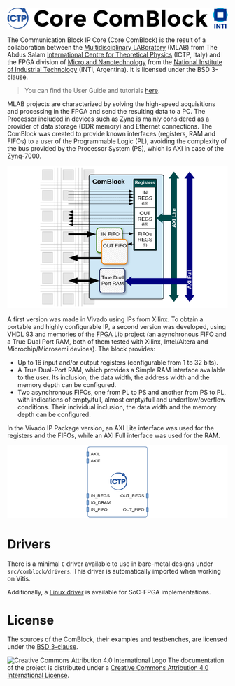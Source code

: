 ![Core Comblock](doc/images/header.png)

The Communication Block IP Core (Core ComBlock) is the result of a collaboration between the [Multidisciplinary LABoratory](https://www.ictp.it/research/ap/research/mlab.aspx) (MLAB) from The Abdus Salam [International Centre for Theoretical Physics](https://www.ictp.it/) (ICTP, Italy) and the FPGA division of [Micro and Nanotechnology](https://www.inti.gob.ar/areas/desarrollo-tecnologico-e-innovacion/areas-de-conocimiento/micro-y-nanotecnologias) from the [National Institute of Industrial Technology](http://www.inti.gob.ar/) (INTI, Argentina). It is licensed under the BSD 3-clause.

> You can find the User Guide and tutorials [here](doc/README.md).

MLAB projects are characterized by solving the high-speed acquisitions and processing in the FPGA and send the resulting data to a PC. The Processor included in devices such as Zynq is mainly considered as a provider of data storage (DDR memory) and Ethernet connections. The ComBlock was created to provide known interfaces (registers, RAM and FIFOs) to a user of the Programmable Logic (PL), avoiding the complexity of the bus provided by the Processor System (PS), which is AXI in case of the Zynq-7000.

![Block Diagram](doc/images/comblock.png)

A first version was made in Vivado using IPs from Xilinx. To obtain a portable and highly configurable IP, a second version was developed, using VHDL 93 and memories of the [FPGA Lib](https://github.com/INTI-CMNB-FPGA/fpga_lib) project (an asynchronous FIFO and a True Dual Port RAM, both of them tested with Xilinx, Intel/Altera and Microchip/Microsemi devices). The block provides:

* Up to 16 input and/or output registers (configurable from 1 to 32 bits).
* A True Dual-Port RAM, which provides a Simple RAM interface available to the user. Its inclusion, the data width, the address width and the memory depth can be configured.
* Two asynchronous FIFOs, one from PL to PS and another from PS to PL, with indications of empty/full, almost empty/full and underflow/overflow conditions. Their individual inclusion, the data width and the memory depth can be configured.

In the Vivado IP Package version, an AXI Lite interface was used for the registers and the FIFOs, while an AXI Full interface was used for the RAM.

![Component view in Vivado](doc/images/component.png)

# Drivers

There is a minimal ```C``` driver available to use in bare-metal designs under ```src/comblock/drivers```.
This driver is automatically imported when working on Vitis.

Additionally, a [Linux driver](src/linux-drivers/README.md) is available for SoC-FPGA implementations.

# License

The sources of the ComBlock, their examples and testbenches, are licensed under the [BSD 3-clause](LICENSE).

![Creative Commons Attribution 4.0 International Logo](https://i.creativecommons.org/l/by/4.0/80x15.png)
The documentation of the project is distributed under a
[Creative Commons Attribution 4.0 International License](https://creativecommons.org/licenses/by/4.0/).
